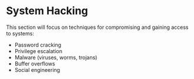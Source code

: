 # System Hacking

This section will focus on techniques for compromising and gaining access to systems:
- Password cracking
- Privilege escalation
- Malware (viruses, worms, trojans)
- Buffer overflows
- Social engineering
